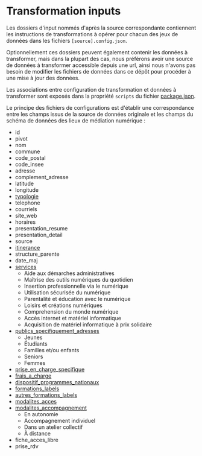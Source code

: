# Transformation inputs

Les dossiers d'input nommés d'après la source correspondante contiennent les instructions de transformations à opérer pour chacun des jeux de données dans les fichiers `[source].config.json`.

Optionnellement ces dossiers peuvent également contenir les données à transformer, mais dans la plupart des cas, nous préférons avoir une source de données à transformer accessible depuis une url, ainsi nous n'avons pas besoin de modifier les fichiers de données dans ce dépôt pour procéder à une mise à jour des données.

Les associations entre configuration de transformation et données à transformer sont exposés dans la propriété `scripts` du fichier [package.json](../../package.json).

Le principe des fichiers de configurations est d'établir une correspondance entre les champs issus de la source de données originale et les champs du schéma de données des lieux de médiation numérique :
- id
- pivot
- nom
- commune
- code_postal
- code_insee
- adresse
- complement_adresse
- latitude
- longitude
- [typologie](https://www.data.inclusion.beta.gouv.fr/schemas-de-donnees-de-loffre/schema-des-structures-et-services-dinsertion/typologie-de-structures)
- telephone
- courriels
- site_web
- horaires
- presentation_resume
- presentation_detail
- source
- [itinerance](https://github.com/LaMednum/standard-mediation-num/blob/e347ff40a0072ed2e0caf7f04384dfd2c84dbaff/schema.json#L275)
- structure_parente
- date_maj
- [services](https://github.com/LaMednum/standard-mediation-num/blob/e347ff40a0072ed2e0caf7f04384dfd2c84dbaff/schema.json#L307)
  - Aide aux démarches administratives
  - Maîtrise des outils numériques du quotidien
  - Insertion professionnelle via le numérique
  - Utilisation sécurisée du numérique
  - Parentalité et éducation avec le numérique
  - Loisirs et créations numériques
  - Comprehension du monde numérique
  - Accès internet et matériel informatique
  - Acquisition de matériel informatique à prix solidaire
- [publics_specifiquement_adresses](https://github.com/LaMednum/standard-mediation-num/blob/e347ff40a0072ed2e0caf7f04384dfd2c84dbaff/schema.json#L317)
  - Jeunes
  - Étudiants
  - Familles et/ou enfants
  - Seniors
  - Femmes
- [prise_en_charge_specifique](https://github.com/LaMednum/standard-mediation-num/blob/e347ff40a0072ed2e0caf7f04384dfd2c84dbaff/schema.json#L328)
- [frais_a_charge](https://github.com/LaMednum/standard-mediation-num/blob/e347ff40a0072ed2e0caf7f04384dfd2c84dbaff/schema.json#L339)
- [dispositif_programmes_nationaux](https://github.com/LaMednum/standard-mediation-num/blob/e347ff40a0072ed2e0caf7f04384dfd2c84dbaff/schema.json#L350)
- [formations_labels](https://github.com/LaMednum/standard-mediation-num/blob/e347ff40a0072ed2e0caf7f04384dfd2c84dbaff/schema.json#L361)
- [autres_formations_labels](https://github.com/LaMednum/standard-mediation-num/blob/e347ff40a0072ed2e0caf7f04384dfd2c84dbaff/schema.json#L372)
- [modalites_acces](https://github.com/LaMednum/standard-mediation-num/blob/e347ff40a0072ed2e0caf7f04384dfd2c84dbaff/schema.json#L382)
- [modalites_accompagnement](https://github.com/LaMednum/standard-mediation-num/blob/e347ff40a0072ed2e0caf7f04384dfd2c84dbaff/schema.json#L393)
  - En autonomie
  - Accompagnement individuel
  - Dans un atelier collectif
  - À distance
- fiche_acces_libre
- prise_rdv
